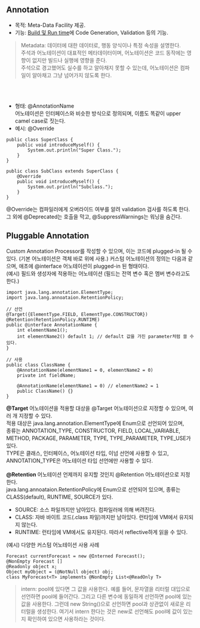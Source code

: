 ## Annotation
- 목적: Meta-Data Facility 제공.
- 기능: [Build 및 Run time][1]에 Code Generation, Validation 등의 기능.
> Metadata: 데이터에 대한 데이터로, 행동 양식이나 특정 속성을 설명한다.  
> 주석과 어노테이션이 대표적인 메타데이터이며, 어노테이션은 코드 동작에는 영향이 없지만 빌드나 실행에 영향을 준다.  
> 주석으로 경고했어도 실수를 하고 알아채지 못할 수 있는데, 어노테이션은 컴파일이 알아채고 그냥 넘어가지 않도록 한다.

<br></br>
- 형태: @AnnotationName  
어노테이션은 인터페이스와 비슷한 방식으로 정의되며, 이름도 똑같이 upper camel case로 짓는다.
- 예시: @Override
```
public class SuperClass {
    public void introduceMyself() {
        System.out.println("Super Class.");
    }
}

public class SubClass extends SuperClass {
    @Override
    public void introduceMyself() {
        System.out.println("Subclass.");
    }
}
```
@Override는 컴파일러에게 오버라이드 여부를 알려 validation 검사를 하도록 한다.  
그 외에 @Deprecated는 호출을 막고, @SuppressWarnings는 워닝을 숨긴다.

## Pluggable Annotation
Custom Annotation Processor를 작성할 수 있으며, 이는 코드에 plugged-in 될 수 있다. (기본 어노테이션은 객체 바로 위에 사용.)
커스텀 어노테이션의 정의는 다음과 같으며, 애초에 @interface 어노테이션이 plugged-in 된 형태이다.  
(예시) 필드와 생성자에 적용하는 어노테이션 (필드는 전역 변수 혹은 멤버 변수라고도 한다.)
```
import java.lang.annotation.ElementType;
import java.lang.annoataion.RetentionPolicy;

// 선언
@Target({ElementType.FIELD, ElementType.CONSTRUCTOR})
@Retention(RetentionPolicy.RUNTIME)
public @interface AnnotationName {
    int elementName1();
    int elementName2() default 1; // default 값을 가진 parameter처럼 쓸 수 있다. 
}

// 사용
public class ClassName {
    @AnnotationName(elementName1 = 0, elementName2 = 0)
    private int fieldName;
    
    @AnnotationName(elementName1 = 0) // elementName2 = 1
    public ClassName() {}
}
```
**@Target**
어노테이션을 적용할 대상을 @Target 어노테이션으로 지정할 수 있으며, 여러 개 지정할 수 있다.  
적용 대상은 java.lang.annotation.ElementType에 Enum으로 선언되어 있으며,  
종류는 ANNOTATION_TYPE, CONSTRUCTOR, FIELD, LOCAL_VARIABLE, METHOD, PACKAGE, PARAMETER, TYPE, TYPE_PARAMETER, TYPE_USE가 있다.  
TYPE은 클래스, 인터페이스, 어노테이션 타입, 이넘 선언에 사용할 수 있고, ANNOTATION_TYPE은 어노테이션 타입 선언에만 사용할 수 있다.
<br></br>
**@Retention**
어노테이션 언제까지 유지할 것인지 @Retention 어노테이션으로 지정한다.  
java.lang.annoataion.RetentionPolicy에 Enum으로 선언되어 있으며, 종류는 CLASS(default), RUNTIME, SOURCE가 있다.
- SOURCE: 소스 파일까지만 남아있다. 컴파일러에 의해 버려진다.
- CLASS: 자바 바이트 코드(.class 파일)까지만 남아있다. 런타임에 VM에서 유지되지 않는다.
- RUNTIME: 런타임에 VM에서도 유지된다. 따라서 reflective하게 읽을 수 있다.

(예시) 다양한 커스텀 어노테이션 사용 사례
```
Forecast currentForecast = new @Interned Forecast();
@NonEmpty Forecast []
@Readonly object x;
Object myObject = (@NotNull object) obj;
class MyForecast<T> implements @NonEmpty List<@ReadOnly T>
```
> intern: pool에 있다면 그 값을 사용한다.
> 예를 들어, 문자열을 리터럴 대입으로 선언하면 pool에 들어간다. 그리고 다른 변수에 동일하게 선언하면 pool에 있는 값을 사용한다.
> 그런데 new String()으로 선언하면 pool과 상관없이 새로운 리터럴을 생성한다.
> 여기서 intern 한다는 것은 new로 선언해도 pool에 값이 있는지 확인하여 있으면 사용하라는 것이다.

[1]: https://github.com/ipari3/java/blob/main/%EB%AC%B8%EB%B2%95/%EC%9E%90%EB%B0%94%20%EB%B2%84%EC%A0%84%20%EC%84%A4%EB%AA%85/Build,%20Compile,%20Run.md
